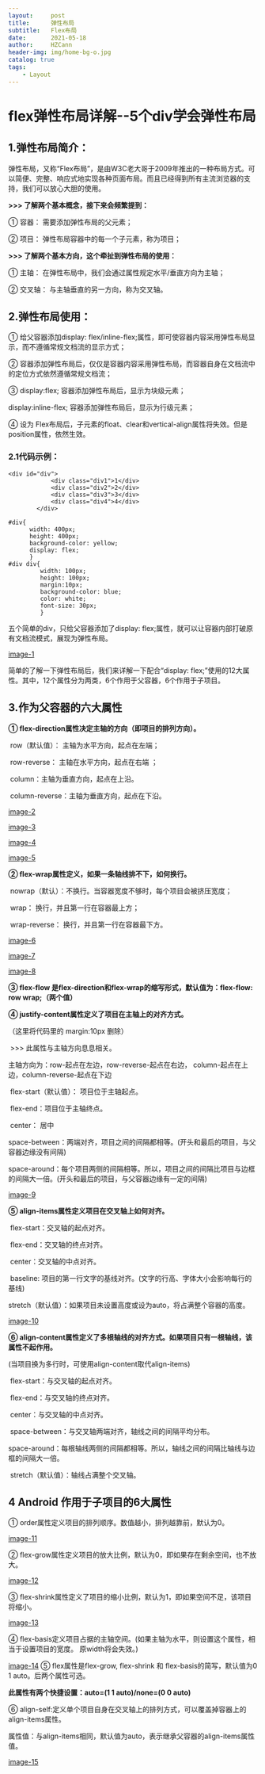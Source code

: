```yaml
---
layout:     post
title:      弹性布局
subtitle:   Flex布局
date:       2021-05-18
author:     HZCann
header-img: img/home-bg-o.jpg
catalog: true
tags:
    - Layout
---
```

# flex弹性布局详解--5个div学会弹性布局

## 1.弹性布局简介：

弹性布局，又称“Flex布局”，是由W3C老大哥于2009年推出的一种布局方式。可以简便、完整、响应式地实现各种页面布局。而且已经得到所有主流浏览器的支持，我们可以放心大胆的使用。

**>>> 了解两个基本概念，接下来会频繁提到：**

① 容器： 需要添加弹性布局的父元素；

② 项目： 弹性布局容器中的每一个子元素，称为项目；

 

**>>> 了解两个基本方向，这个牵扯到弹性布局的使用：**

① 主轴： 在弹性布局中，我们会通过属性规定水平/垂直方向为主轴；

② 交叉轴： 与主轴垂直的另一方向，称为交叉轴。

## 2.弹性布局使用：

① 给父容器添加display: flex/inline-flex;属性，即可使容器内容采用弹性布局显示，而不遵循常规文档流的显示方式；

② 容器添加弹性布局后，仅仅是容器内容采用弹性布局，而容器自身在文档流中的定位方式依然遵循常规文档流；

③ display:flex; 容器添加弹性布局后，显示为块级元素；

display:inline-flex; 容器添加弹性布局后，显示为行级元素；

④ 设为 Flex布局后，子元素的float、clear和vertical-align属性将失效。但是position属性，依然生效。

### 2.1代码示例：

```
<div id="div">
            <div class="div1">1</div>
            <div class="div2">2</div>
            <div class="div3">3</div>
            <div class="div4">4</div>
        </div>
```

```
#div{
      width: 400px;
      height: 400px;
      background-color: yellow;
      display: flex;
      }
#div div{
         width: 100px;
         height: 100px;
         margin:10px;
         background-color: blue;
         color: white;
         font-size: 30px;   
         }
```

五个简单的div，只给父容器添加了display: flex;属性，就可以让容器内部打破原有文档流模式，展现为弹性布局。

[image-1](../img/txbj/txbj1.png)

简单的了解一下弹性布局后，我们来详解一下配合“display: flex;”使用的12大属性。其中，12个属性分为两类，6个作用于父容器，6个作用于子项目。

## 3.作为父容器的六大属性

**① flex-direction属性决定主轴的方向（即项目的排列方向）。**

​       row（默认值）： 主轴为水平方向，起点在左端；

​       row-reverse： 主轴在水平方向，起点在右端 ；

​       column：主轴为垂直方向，起点在上沿。

​       column-reverse：主轴为垂直方向，起点在下沿。

[image-2](../img/txbj/txbj2.png)

[image-3](../img/txbj/txbj3.png)

[image-4](../img/txbj/txbj4.png)

[image-5](../img/txbj/txbj5.png)

**② flex-wrap属性定义，如果一条轴线排不下，如何换行。**

​      nowrap（默认）：不换行。当容器宽度不够时，每个项目会被挤压宽度；

​      wrap： 换行，并且第一行在容器最上方；

​      wrap-reverse： 换行，并且第一行在容器最下方。

[image-6](../img/txbj/txbj6.png)

[image-7](../img/txbj/txbj7.png)

[image-8](../img/txbj/txbj8.png)

**③ flex-flow 是flex-direction和flex-wrap的缩写形式，默认值为：flex-flow: row wrap;（两个值）**

**④ justify-content属性定义了项目在主轴上的对齐方式。** 

（这里将代码里的  margin:10px 删除）

​      \>>> 此属性与主轴方向息息相关。

主轴方向为：row-起点在左边，row-reverse-起点在右边， column-起点在上边，column-reverse-起点在下边

​      flex-start（默认值）： 项目位于主轴起点。

​      flex-end：项目位于主轴终点。

​      center： 居中

​      space-between：两端对齐，项目之间的间隔都相等。(开头和最后的项目，与父容器边缘没有间隔)

​      space-around：每个项目两侧的间隔相等。所以，项目之间的间隔比项目与边框的间隔大一倍。(开头和最后的项目，与父容器边缘有一定的间隔)

[image-9](../img/txbj/txbj9.png)

**⑤ align-items属性定义项目在交叉轴上如何对齐。**

​      flex-start：交叉轴的起点对齐。

​      flex-end：交叉轴的终点对齐。

​      center：交叉轴的中点对齐。

​      baseline: 项目的第一行文字的基线对齐。(文字的行高、字体大小会影响每行的基线)

​      stretch（默认值）：如果项目未设置高度或设为auto，将占满整个容器的高度。

[image-10](../img/txbj/txbj10.png)

**⑥ align-content属性定义了多根轴线的对齐方式。如果项目只有一根轴线，该属性不起作用。**

 (当项目换为多行时，可使用align-content取代align-items)

​      flex-start：与交叉轴的起点对齐。

​      flex-end：与交叉轴的终点对齐。

​      center：与交叉轴的中点对齐。

​      space-between：与交叉轴两端对齐，轴线之间的间隔平均分布。

​      space-around：每根轴线两侧的间隔都相等。所以，轴线之间的间隔比轴线与边框的间隔大一倍。

​      stretch（默认值）：轴线占满整个交叉轴。

## **4 Android 作用于子项目的6大属性**

① order属性定义项目的排列顺序。数值越小，排列越靠前，默认为0。

[image-11](../img/txbj/txbj11.png)

② flex-grow属性定义项目的放大比例，默认为0，即如果存在剩余空间，也不放大。

[image-12](../img/txbj/txbj12.png)

 ③ flex-shrink属性定义了项目的缩小比例，默认为1，即如果空间不足，该项目将缩小。

[image-13](../img/txbj/txbj13.png)

④ flex-basis定义项目占据的主轴空间。(如果主轴为水平，则设置这个属性，相当于设置项目的宽度。 原width将会失效。)

[image-14](../img/txbj/txbj14.png)
⑤ flex属性是flex-grow, flex-shrink 和 flex-basis的简写，默认值为0 1 auto。后两个属性可选。

**此属性有两个快捷设置：auto=(1 1 auto)/none=(0 0 auto)**



⑥ align-self:定义单个项目自身在交叉轴上的排列方式，可以覆盖掉容器上的align-items属性。

属性值：与align-items相同，默认值为auto，表示继承父容器的align-items属性值。

[image-15](../img/txbj/txbj15.png)
